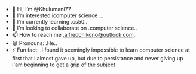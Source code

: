 - 👋 Hi, I’m @Khulumani77
- 👀 I’m interested icomputer science ...
- 🌱 I’m currently learning .cs50..
- 💞️ I’m looking to collaborate on .computer science..
- 📫 How to reach me .alfredchikono@outlook.com..
- 😄 Pronouns: .He..
- ⚡ Fun fact: .I found it seemingly impossible to learn computer science at first that i almost gave up, but due to persistance and never giving up i'am beginning to get a grip of the subject

<!---
Khulumani77/Khulumani77 is a ✨ special ✨ repository because its `README.md` (this file) appears on your GitHub profile.
You can click the Preview link to take a look at your changes.
--->
